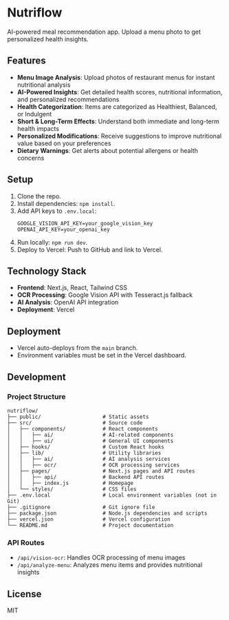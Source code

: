 # Nutriflow

AI-powered meal recommendation app. Upload a menu photo to get personalized health insights.

## Features

- **Menu Image Analysis**: Upload photos of restaurant menus for instant nutritional analysis
- **AI-Powered Insights**: Get detailed health scores, nutritional information, and personalized recommendations
- **Health Categorization**: Items are categorized as Healthiest, Balanced, or Indulgent
- **Short & Long-Term Effects**: Understand both immediate and long-term health impacts
- **Personalized Modifications**: Receive suggestions to improve nutritional value based on your preferences
- **Dietary Warnings**: Get alerts about potential allergens or health concerns

## Setup

1. Clone the repo.
2. Install dependencies: `npm install`.
3. Add API keys to `.env.local`:
   ```
   GOOGLE_VISION_API_KEY=your_google_vision_key
   OPENAI_API_KEY=your_openai_key
   ```
4. Run locally: `npm run dev`.
5. Deploy to Vercel: Push to GitHub and link to Vercel.

## Technology Stack

- **Frontend**: Next.js, React, Tailwind CSS
- **OCR Processing**: Google Vision API with Tesseract.js fallback
- **AI Analysis**: OpenAI API integration
- **Deployment**: Vercel

## Deployment

- Vercel auto-deploys from the `main` branch.
- Environment variables must be set in the Vercel dashboard.

## Development

### Project Structure

```
nutriflow/
├── public/                    # Static assets
├── src/                       # Source code
│   ├── components/            # React components
│   │   ├── ai/                # AI-related components
│   │   ├── ui/                # General UI components
│   ├── hooks/                 # Custom React hooks
│   ├── lib/                   # Utility libraries
│   │   ├── ai/                # AI analysis services
│   │   ├── ocr/               # OCR processing services
│   ├── pages/                 # Next.js pages and API routes
│   │   ├── api/               # Backend API routes
│   │   ├── index.js           # Homepage
│   └── styles/                # CSS files
├── .env.local                 # Local environment variables (not in Git)
├── .gitignore                 # Git ignore file
├── package.json               # Node.js dependencies and scripts
├── vercel.json                # Vercel configuration
└── README.md                  # Project documentation
```

### API Routes

- `/api/vision-ocr`: Handles OCR processing of menu images
- `/api/analyze-menu`: Analyzes menu items and provides nutritional insights

## License

MIT
